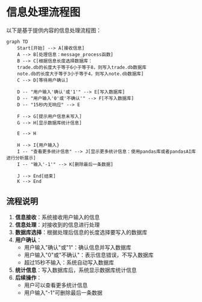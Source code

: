 # 信息处理流程图

以下是基于提供内容的信息处理流程图：

```mermaid
graph TD
    Start[开始] --> A[接收信息]
    A --> B[处理信息：message_process函数]
    B --> C[根据信息长度选择数据库：
    trade.db的长度大于等于6小于等于8，则写入trade.db数据库
    note.db的长度大于等于3小于等于4，则写入note.db数据库]
    C --> D[等待用户确认]
    
    D -- "用户输入'确认'或'1'" --> E[写入数据库]
    D -- "用户输入'0'或'不确认'" --> F[不写入数据库]
    D -- "15秒内无响应" --> E
    
    F --> G[提示用户信息未写入]
    G --> H[显示数据库统计信息]
    
    E --> H
    
    H --> I{用户输入}
    I -- "查看更多统计信息" --> J[显示更多统计信息：使用pandas库或者pandasAI库进行分析展示]
    I -- "输入'-1'" --> K[删除最后一条数据]
    
    J --> End[结束]
    K --> End
```

## 流程说明

1. **信息接收**：系统接收用户输入的信息
2. **信息处理**：对接收到的信息进行处理
3. **数据库选择**：根据处理后信息的长度选择要写入的数据库
4. **用户确认**：
   - 用户输入"确认"或"1"：确认信息并写入数据库
   - 用户输入"0"或"不确认"：表示信息错误，不写入数据库
   - 超过15秒不输入：系统自动写入数据库
5. **统计信息**：写入数据库后，系统显示数据库统计信息
6. **后续操作**：
   - 用户可以查看更多统计信息
   - 用户输入"-1"可删除最后一条数据 